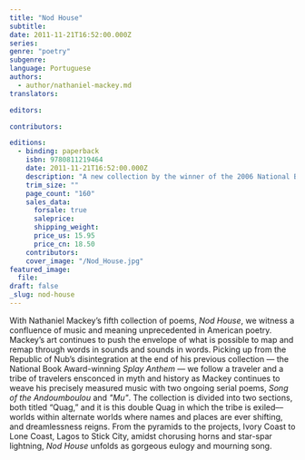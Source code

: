```yaml
---
title: "Nod House"
subtitle:
date: 2011-11-21T16:52:00.000Z
series:
genre: "poetry"
subgenre:
language: Portuguese
authors:
  - author/nathaniel-mackey.md
translators:

editors:

contributors:

editions:
  - binding: paperback
    isbn: 9780811219464
    date: 2011-11-21T16:52:00.000Z
    description: "A new collection by the winner of the 2006 National Book Award in poetry. "
    trim_size: ""
    page_count: "160"
    sales_data:
      forsale: true
      saleprice:
      shipping_weight:
      price_us: 15.95
      price_cn: 18.50
    contributors:
    cover_image: "/Nod_House.jpg"
featured_image:
  file:
draft: false
_slug: nod-house
---
```


With Nathaniel Mackey’s fifth collection of poems, _Nod House_, we witness a confluence of music and meaning unprecedented in American poetry. Mackey’s art continues to push the envelope of what is possible to map and remap through words in sounds and sounds in words. Picking up from the Republic of Nub’s disintegration at the end of his previous collection — the National Book Award-winning _Splay Anthem_ — we follow a traveler and a tribe of travelers ensconced in myth and history as Mackey continues to weave his precisely measured music with two ongoing serial poems, _Song of the Andoumboulou_ and _"Mu"_. The collection is divided into two sections, both titled “Quag,” and it is this double Quag in which the tribe is exiled––worlds within alternate worlds where names and places are ever shifting, and dreamlessness reigns. From the pyramids to the projects, Ivory Coast to Lone Coast, Lagos to Stick City, amidst chorusing horns and star-spar lightning, _Nod House_ unfolds as gorgeous eulogy and mourning song.

